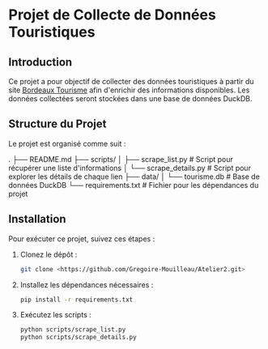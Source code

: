 # Projet de Collecte de Données Touristiques

## Introduction
Ce projet a pour objectif de collecter des données touristiques à partir du site [Bordeaux Tourisme](https://www.bordeaux-tourisme.com) afin d'enrichir des informations disponibles. Les données collectées seront stockées dans une base de données DuckDB.

## Structure du Projet
Le projet est organisé comme suit :

. ├── README.md ├── scripts/ │ ├── scrape_list.py # Script pour récupérer une liste d'informations │ └── scrape_details.py # Script pour explorer les détails de chaque lien ├── data/ │ └── tourisme.db # Base de données DuckDB └── requirements.txt # Fichier pour les dépendances du projet



## Installation
Pour exécuter ce projet, suivez ces étapes :
1. Clonez le dépôt : 
   ```bash
   git clone <https://github.com/Gregoire-Mouilleau/Atelier2.git>


2. Installez les dépendances nécessaires :
   ```bash
   pip install -r requirements.txt

3. Exécutez les scripts :
   ```bash
   python scripts/scrape_list.py
   python scripts/scrape_details.py
